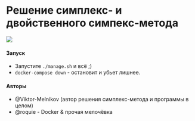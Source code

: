 Решение симплекс- и двойственного симпекс-метода
=======

![](http://i.imgur.com/VD46yQC.png)

#### Запуск

* Запустите `./manage.sh` и всё ;)
* `docker-compose down` - остановит и убьет лишнее.

#### Авторы

* @Viktor-Melnikov (автор решения симплекс-метода и программы в целом)
* @roquie - Docker & прочая мелочёвка